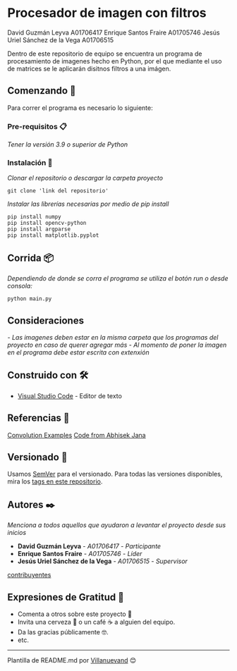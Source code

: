 # Procesador de imagen con filtros

David Guzmán Leyva                A01706417
Enrique Santos Fraire             A01705746
Jesús Uriel Sánchez de la Vega    A01706515

Dentro de este repositorio de equipo se encuentra un programa de procesamiento de imagenes hecho en Python, por el que mediante el uso de matrices se le aplicarán disitnos filtros a una imágen.

## Comenzando 🚀

Para correr el programa es necesario lo siguiente:

### Pre-requisitos 📋

_Tener la versión 3.9 o superior de Python_

### Instalación 🔧

_Clonar el repositorio o descargar la carpeta proyecto_

```
git clone 'link del repositorio'
```

_Instalar las librerías necesarias por medio de pip install_

```
pip install numpy
pip install opencv-python
pip install argparse
pip install matplotlib.pyplot
```

## Corrida 📦

_Dependiendo de donde se corra el programa se utiliza el botón run o desde consola:_

```
python main.py
```

## Consideraciones

_- Las imagenes deben estar en la misma carpeta que los programas del proyecto en caso de querer agregar más_
_- Al momento de poner la imagen en el programa debe estar escrita con extenxión_

## Construido con 🛠️

* [Visual Studio Code](https://code.visualstudio.com/) - Editor de texto

## Referencias 📖

[Convolution Examples](https://aishack.in/tutorials/image-convolution-examples/)
[Code from Abhisek Jana](https://github.com/adeveloperdiary/blog/tree/master/Computer_Vision/Sobel_Edge_Detection)

## Versionado 📌

Usamos [SemVer](http://semver.org/) para el versionado. Para todas las versiones disponibles, mira los [tags en este repositorio](https://github.com/tu/proyecto/tags).

## Autores ✒️

_Menciona a todos aquellos que ayudaron a levantar el proyecto desde sus inicios_

* **David Guzmán Leyva** - *A01706417* - *Participante*
* **Enrique Santos Fraire** - *A01705746* - *Líder*
* **Jesús Uriel Sánchez de la Vega** - *A01706515* - *Supervisor*

[contribuyentes](https://github.com/A01705746/Herramientas_Computacionales_Equipo/contributors)

## Expresiones de Gratitud 🎁

* Comenta a otros sobre este proyecto 📢
* Invita una cerveza 🍺 o un café ☕ a alguien del equipo. 
* Da las gracias públicamente 🤓.
* etc.



---
Plantilla de README.md por [Villanuevand](https://github.com/Villanuevand) 😊
